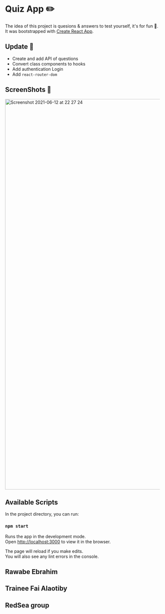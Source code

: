 # Quiz App ✏️

The idea of this project is quesions & answers to test yourself, it's for fun 🥂. It was bootstrapped with [Create React App](https://github.com/facebook/create-react-app).

## Update 🛑

- Create and add API of questions
- Convert class components to hooks
- Add authentication Login
- Add `react-router-dom `


## ScreenShots 📸
<img width="1270" alt="Screenshot 2021-06-12 at 22 27 24" src="https://user-images.githubusercontent.com/82483633/121787193-61887880-cbcd-11eb-84d9-119ea4eea444.png">


## Available Scripts

In the project directory, you can run:

### `npm start`

Runs the app in the development mode.\
Open [http://localhost:3000](http://localhost:3000) to view it in the browser.

The page will reload if you make edits.\
You will also see any lint errors in the console.

## Rawabe Ebrahim
## Trainee Fai Alaotiby
## RedSea group

